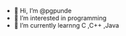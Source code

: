 - 👋 Hi, I’m @pgpunde
- 👀 I’m interested in programming 
- 🌱 I’m currently learnng C ,C++ ,Java








<!---
pgpunde/pgpunde is a ✨ special ✨ repository because its `README.md` (this file) appears on your GitHub profile.
You can click the Preview link to take a look at your changes.
--->
